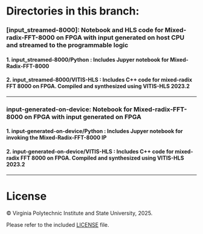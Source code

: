 # Directories in this branch:


### [input_streamed-8000]: Notebook and HLS code for Mixed-radix-FFT-8000 on FPGA with input generated on host CPU and streamed to the programmable logic

#### 1. input_streamed-8000/Python : Includes Jupyer notebook for Mixed-Radix-FFT-8000
#### 2. input_streamed-8000/VITIS-HLS : Includes C++ code for mixed-radix FFT 8000 on FPGA. Compiled and synthesized using VITIS-HLS 2023.2
________________________________________________________________________________________________________________________________________

### input-generated-on-device: Notebook for Mixed-radix-FFT-8000 on FPGA with input generated on FPGA

#### 1. input-generated-on-device/Python : Includes Jupyer notebook for invoking the Mixed-Radix-FFT-8000 IP 
#### 2. input-generated-on-device/VITIS-HLS : Includes C++ code for mixed-radix FFT 8000 on FPGA. Compiled and synthesized using VITIS-HLS 2023.2

________________________________________________________________________________________________________________________________________


# License

&copy; Virginia Polytechnic Institute and State University, 2025.

Please refer to the included [LICENSE](./LICENSE) file.


